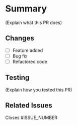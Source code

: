 # Summary
(Explain what this PR does)

## Changes
- [ ] Feature added
- [ ] Bug fix
- [ ] Refactored code

## Testing
(Explain how you tested this PR)

## Related Issues
Closes #ISSUE_NUMBER